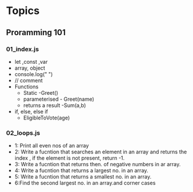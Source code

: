 # Topics

## Proramming 101

### 01_index.js
-   let ,const ,var
-   array, object
-   console.log(" ")
-   // comment
-   Functions
    - Static -Greet()
    - parameterised - Greet(name)
    - returns a result -Sum(a,b)
-   if, else, else if
    - EligibleToVote(age)

### 02_loops.js
-   1: Print all even nos of an array
-   2: Write a fucntion that searches  an element in an array and returns the index , if the element is not present, return -1.
-   3: Write a fucntion that returns then. of negative numbers in ar array.
-   4: Write a fucntion that returns a largest no. in an array.
-   5: Write a fucntion that returns a smallest no. in an array.
-   6:Find the second largest no. in an array.and corner cases